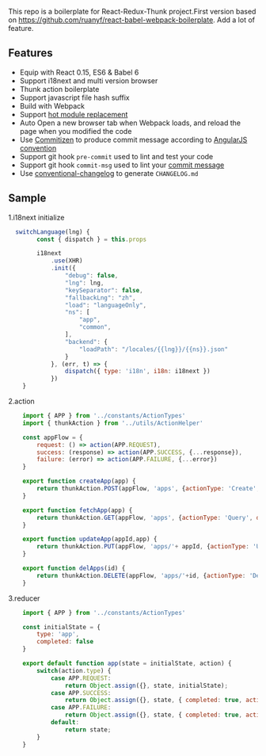 This repo is a boilerplate for React-Redux-Thunk project.First version based on https://github.com/ruanyf/react-babel-webpack-boilerplate.
Add a lot of feature.

## Features

- Equip with React 0.15, ES6 & Babel 6
- Support i18next and multi version browser
- Thunk action boilerplate
- Support javascript file hash suffix
- Build with Webpack
- Support [hot module replacement](https://webpack.github.io/docs/hot-module-replacement.html)
- Auto Open a new browser tab when Webpack loads, and reload the page when you modified the code
- Use [Commitizen](https://github.com/commitizen/cz-cli) to produce commit message according to [AngularJS convention](https://github.com/angular/angular.js/blob/master/CONTRIBUTING.md#-git-commit-guidelines)
- Support git hook `pre-commit` used to lint and test your code
- Support git hook `commit-msg` used to lint your [commit message](https://github.com/kentcdodds/validate-commit-msg)
- Use [conventional-changelog](https://github.com/ajoslin/conventional-changelog) to generate `CHANGELOG.md`

## Sample
1.i18next initialize

```javascript
  switchLanguage(lng) {
		const { dispatch } = this.props

		i18next
			.use(XHR)
			.init({
				"debug": false,
				"lng": lng,
				"keySeparator": false,
				"fallbackLng": "zh",
				"load": "languageOnly",
				"ns": [
					"app",
					"common",
				],
				"backend": {
					"loadPath": "/locales/{{lng}}/{{ns}}.json"
				}
			}, (err, t) => {
				dispatch({ type: 'i18n', i18n: i18next })
			})
	}
```
2.action

```javascript
	import { APP } from '../constants/ActionTypes'
	import { thunkAction } from '../utils/ActionHelper'

	const appFlow = {
		request: () => action(APP.REQUEST),
		success: (response) => action(APP.SUCCESS, {...response}),
		failure: (error) => action(APP.FAILURE, {...error})
	}

	export function createApp(app) {
		return thunkAction.POST(appFlow, 'apps', {actionType: 'Create', data: app})
	}

	export function fetchApp(app) {
		return thunkAction.GET(appFlow, 'apps', {actionType: 'Query', data: app})
	}

	export function updateApp(appId,app) {
		return thunkAction.PUT(appFlow, 'apps/'+ appId, {actionType: 'Update', data: app})
	}

	export function delApps(id) {
		return thunkAction.DELETE(appFlow, 'apps/'+id, {actionType: 'Delete'})
	}
```

3.reducer
```javascript
	import { APP } from '../constants/ActionTypes'

	const initialState = {
		type: 'app',
		completed: false
	}

	export default function app(state = initialState, action) {
		switch(action.type) {
			case APP.REQUEST:
				return Object.assign({}, state, initialState);
			case APP.SUCCESS:
				return Object.assign({}, state, { completed: true, actionType: action.actionType, maxResults:action.maxResults});
			case APP.FAILURE:
				return Object.assign({}, state, { completed: true, actionType: action.actionType, error: action.error});
			default:
				return state;
		}
	}
```   